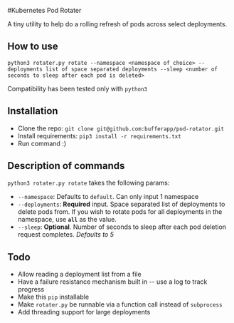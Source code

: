 #Kubernetes Pod Rotater

A tiny utility to help do a rolling refresh of pods across select deployments.

## How to use

`python3 rotater.py rotate --namespace <namespace of choice> --deployments list of space separated deployments --sleep <number of seconds to sleep after each pod is deleted>`

Compatibility has been tested only with `python3`

## Installation

* Clone the repo: `git clone git@github.com:bufferapp/pod-rotator.git`
* Install requirements: `pip3 install -r requirements.txt`
* Run command :) 

## Description of commands

`python3 rotater.py rotate` takes the following params:

* `--namespace`: Defaults to `default`. Can only input 1 namespace
* `--deployments`: **Required** input. Space separated list of deployments to delete pods from. If you wish to rotate pods for all deployments in the namespace, use **`all`** as the value.
* `--sleep`: **Optional**. Number of seconds to sleep after each pod deletion request completes. _Defaults to 5_

## Todo

* Allow reading a deployment list from a file
* Have a failure resistance mechanism built in -- use a log to track progress 
* Make this `pip` installable
* Make `rotater.py` be runnable via a function call instead of `subprocess`
* Add threading support for large deployments